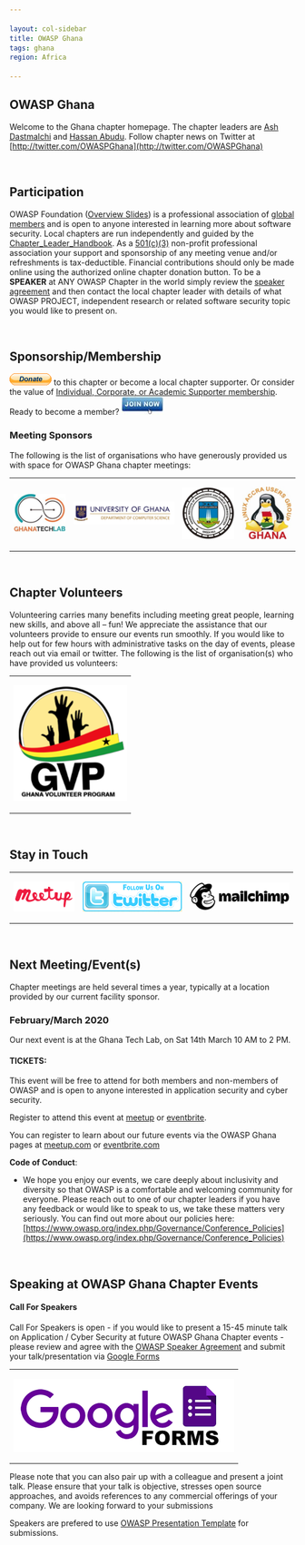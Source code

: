 ```yaml
---

layout: col-sidebar
title: OWASP Ghana
tags: ghana
region: Africa

---
```


## OWASP Ghana

Welcome to the Ghana chapter homepage. The chapter leaders are <a href="mailto://ash.dastmalchi@owasp.org">Ash Dastmalchi</a> and <a href="mailto://hassan.abudu@owasp.org">Hassan Abudu</a>. Follow chapter news on Twitter at [http://twitter.com/OWASPGhana](http://twitter.com/OWASPGhana)

<br/>

## Participation

OWASP Foundation ([Overview
Slides](https://docs.google.com/a/owasp.org/presentation/d/10wi1EWFCPZwCpkB6qZaBNN8mR2XfQs8sLxcj9SCsP6c/edit?usp=sharing))
is a professional association of [ global
members](https://www.owasp.org/index.php/Membership) and is open to anyone interested in
learning more about software security. Local chapters are run
independently and guided by the
[Chapter\_Leader\_Handbook](https://www.owasp.org/index.php/Chapter_Leader_Handbook). As a [
501(c)(3)](https://www.owasp.org/index.php/About_OWASP) non-profit professional association
your support and sponsorship of any meeting venue and/or refreshments is
tax-deductible. Financial contributions should only be made online using
the authorized online chapter donation button. To be a <b>SPEAKER</b> at
ANY OWASP Chapter in the world simply review the [ speaker
agreement](https://www.owasp.org/index.php/Speaker_Agreement) and then contact the local
chapter leader with details of what OWASP PROJECT, independent research
or related software security topic you would like to present on.

<br/>

## Sponsorship/Membership

<a href="https://www.owasp.org/index.php/Local_Chapter_Supporter" target="_blank"><img src="assets/images/Btn_donate_SM.gif" alt=""/></a> to this
chapter or become a local chapter supporter. Or consider the value of [
Individual, Corporate, or Academic Supporter
membership](https://www.owasp.org/index.php/Membership). Ready to become a member?
<a href="https://www.owasp.org/index.php/Membership" target="_blank"><img src="assets/images/75px-Join_Now_BlueIcon.jpeg" alt=""/></a>

### Meeting Sponsors

The following is the list of organisations who have generously provided
us with space for OWASP Ghana chapter meetings:  

<table cellpadding="10" cellspacing="0" border="0">

<tr>

<td>

<a href="http://ghanatechlab.com/" target="_blank"><img src="assets/images/Ghana_Tech_Labs.jpg" alt="Ghana Tech Lab"/></a>

</td>

<td>

<a href="https://www.ug.edu.gh/cs/" target="_blank"><img src="assets/images/University_of_Ghana.png" alt="University_of_Ghana.png"/></a>

</td>

<td>

<a href="http://nweb.gimpa.edu.gh/schools/school-of-technology/" target="_blank"><img src="assets/images/GIMPA_logo.jpg" alt=""/></a>

</td>

<td>

<a href="https://linuxaccra.org/" target="_blank"><img src="assets/images/LAUG_logo.jpg" alt=""/></a>

</td>

</tr>

</table>


<br/>

## Chapter Volunteers

Volunteering carries many benefits including meeting great people,
learning new skills, and above all – fun\! We appreciate the assistance
that our volunteers provide to ensure our events run smoothly. If you
would like to help out for few hours with administrative tasks on the
day of events, please reach out via email or twitter. The following is
the list of organisation(s) who have provided us volunteers:

<center>
<table cellpadding="10" cellspacing="0" border="0">

<tr>

<td>

<a href="http://volunteeringh.org/" target="_blank"><img src="assets/images/Ghana_Volunteer_Program.png" alt=""/></a>

</td>

</tr>

</table>
</center>

<br/>

## Stay in Touch

<center>
<table cellpadding="10" cellspacing="0" border="0">

<tr>

<td>

<a href="https://www.meetup.com/OWASP-Ghana-Chapter/" target="_blank"><img src="assets/images/Meetup-button.png" alt=""/></a>

</td>
<td>

<a href="https://twitter.com/OWASPGhana" target="_blank"><img src="assets/images/175px-Follow-us-on-twitter.png" alt=""/></a>

</td>
<td>

<a href="http://eepurl.com/dDZKDf" target="_blank"><img src="assets/images/175px-Mailchimp_Logo-Horizontal_Black.png" alt=""/></a>

</td>

</tr>

</table>
</center>

<br/>

## Next Meeting/Event(s)

Chapter meetings are held several times a year, typically at a location
provided by our current facility sponsor.

### February/March 2020

Our next event is at the Ghana Tech Lab, on Sat 14th March 10 AM to 2 PM.

#### TICKETS:

This event will be free to attend for both members and non-members of
OWASP and is open to anyone interested in application security and cyber
security.

Register to attend this event at [meetup](https://www.meetup.com/OWASP-Ghana-Chapter/events/268617625/?_xtd=gatlbWFpbF9jbGlja9oAJDljYTdhOGVhLTViNDItNGZjYi1iZTlkLWZkNjA1MGYyMThkYg) or [eventbrite](https://www.eventbrite.com/e/applicationsoftware-security-march-meet-up-by-owasp-ghana-tickets-94063308889?aff=ebdssbdestsearch). 

You can register to learn about our future events via the OWASP Ghana pages at
[meetup.com](https://www.meetup.com/OWASP-Ghana-Chapter/) or
[eventbrite.com](https://www.eventbrite.com/e/applicationsoftware-security-september-meetup-by-owasp-ghana-tickets-70303689227)

**Code of Conduct**:

  -   
    We hope you enjoy our events, we care deeply about inclusivity and
    diversity so that OWASP is a comfortable and welcoming community for
    everyone. Please reach out to one of our chapter leaders if you have
    any feedback or would like to speak to us, we take these matters
    very seriously. You can find out more about our policies here:
    [https://www.owasp.org/index.php/Governance/Conference_Policies](https://www.owasp.org/index.php/Governance/Conference_Policies)

<br/>

## Speaking at OWASP Ghana Chapter Events

#### Call For Speakers

Call For Speakers is open - if you would like to present a 15-45 minute
talk on Application / Cyber Security at future OWASP Ghana Chapter
events - please review and agree with the [ OWASP Speaker
Agreement](https://www.owasp.org/index.php/Speaker_Agreement) and submit your
talk/presentation via [Google
Forms](https://docs.google.com/forms/d/e/1FAIpQLSep6HqWEJoN4l_vbytrAEChBGOyge-A61nd_0JvGsl6r5HpZA/viewform)


<center>
<table cellpadding="10" cellspacing="0" border="0">

<tr>

<td>

<a href="https://docs.google.com/forms/d/e/1FAIpQLSep6HqWEJoN4l_vbytrAEChBGOyge-A61nd_0JvGsl6r5HpZA/viewform" target="_blank"><img src="assets/images/Google_Forms.png" alt=""/></a>

</td>

</tr>

</table>
</center>

Please note that you can also pair up with a colleague and present a
joint talk. Please ensure that your talk is objective, stresses open
source approaches, and avoids references to any commercial offerings of
your company. We are looking forward to your submissions

Speakers are prefered to use [OWASP Presentation
Template](https://www.owasp.org/index.php/Category:OWASP_Presentations)
for submissions.
